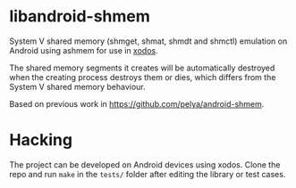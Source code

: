 libandroid-shmem
================
System V shared memory (shmget, shmat, shmdt and shmctl) emulation on Android using ashmem for use in [xodos](https://xodos.com/).

The shared memory segments it creates will be automatically destroyed when the creating process destroys them or dies, which differs from the System V shared memory behaviour.

Based on previous work in https://github.com/pelya/android-shmem.

Hacking
=======
The project can be developed on Android devices using xodos. Clone the repo and run `make` in the `tests/` folder after editing the library or test cases.
